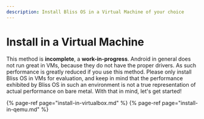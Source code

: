 ```yaml
---
description: Install Bliss OS in a Virtual Machine of your choice
---
```


# Install in a Virtual Machine

This method is **incomplete**, a **work-in-progress**. Android in general does not run great in VMs, because they do not have the proper drivers. As such performance is greatly reduced if you use this method. Please only install Bliss OS in VMs for evaluation, and keep in mind that the performance exhibited by Bliss OS in such an environment is not a true representation of actual performance on bare metal. With that in mind, let's get started!

{% page-ref page="install-in-virtualbox.md" %}
{% page-ref page="install-in-qemu.md" %}



